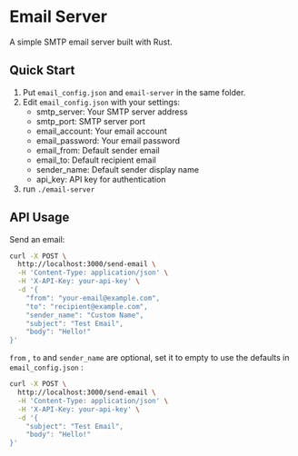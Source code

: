 # Email Server

A simple SMTP email server built with Rust.

## Quick Start

1. Put `email_config.json` and `email-server` in the same folder.
2. Edit `email_config.json` with your settings:
    - smtp\_server: Your SMTP server address
    - smtp\_port: SMTP server port
    - email\_account: Your email account
    - email\_password: Your email password
    - email\_from: Default sender email
    - email\_to: Default recipient email
    - sender\_name: Default sender display name
    - api\_key: API key for authentication
3. run `./email-server`

## API Usage

Send an email:

```bash
curl -X POST \
  http://localhost:3000/send-email \
  -H 'Content-Type: application/json' \
  -H 'X-API-Key: your-api-key' \
  -d '{
    "from": "your-email@example.com",
    "to": "recipient@example.com",
    "sender_name": "Custom Name",
    "subject": "Test Email",
    "body": "Hello!"
}'
```

`from` , `to` and `sender_name` are optional, set it to empty to use the defaults in `email_config.json` :

```bash
curl -X POST \
  http://localhost:3000/send-email \
  -H 'Content-Type: application/json' \
  -H 'X-API-Key: your-api-key' \
  -d '{
    "subject": "Test Email",
    "body": "Hello!"
}'
```
